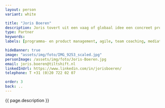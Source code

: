 ```yaml
---
layout: person
variant: white

title: "Joris Boeren"
description: Joris tovert uit een vaag of globaal idee een concreet programma of project. En zet het en passant ook in gang. Gedreven door ‘nieuw’ maakte hij als pionier de opgang van Agile in verschillende rollen mee. Hij kreeg er een voorliefde voor mensen die echt ‘doen’ in plaats van hen die alleen boekjes napraten. Hij brengt partijen en belangen bijeen maar gaat niet voor een slappe of halfwassen oplossing. Als de structuur staat en werkt is het tijd voor hem om een volgend idee in gang te zetten.
type: Partner
keywords:
labels: [programma- en product management, agile, team coaching, mediation]

hideBanner: true
image: "assets/img/foto/IMG_9253_scaled.jpg"
personImage: /assets/img/foto/Joris-Boeren.jpg
email: joris.boeren@tiltshift.nl
linkedInUrl: https://www.linkedin.com/in/jorisboeren/
telephone: T +31 (0)20 722 02 07

order: 3
back: ..
---
```

{{ page.description }}


